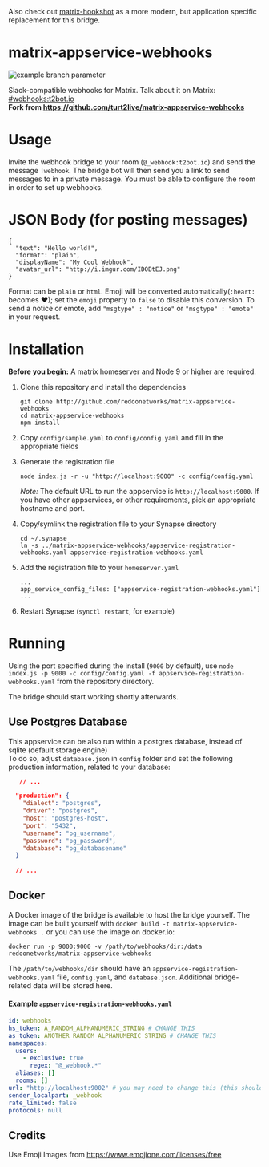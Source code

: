 Also check out [matrix-hookshot](https://github.com/Half-Shot/matrix-hookshot) as a more modern, but application specific replacement for this bridge.

# matrix-appservice-webhooks

![example branch parameter](https://github.com/netresearch/matrix-appservice-webhooks/actions/workflows/publish.when-tagged.yml/badge.svg?branch=master)

Slack-compatible webhooks for Matrix. Talk about it on Matrix: [#webhooks:t2bot.io](https://matrix.to/#/#webhooks:t2bot.io)  
**Fork from https://github.com/turt2live/matrix-appservice-webhooks**

# Usage

Invite the webhook bridge to your room (`@_webhook:t2bot.io`) and send the message `!webhook`. The bridge bot will then send you a link to send messages to in a private message. You must be able to configure the room in order to set up webhooks.

# JSON Body (for posting messages)

```
{
  "text": "Hello world!",
  "format": "plain",
  "displayName": "My Cool Webhook",
  "avatar_url": "http://i.imgur.com/IDOBtEJ.png"
}
```

Format can be `plain` or `html`. Emoji will be converted automatically(`:heart:` becomes ❤); set the `emoji` property to `false` to disable this conversion.
To send a notice or emote, add `"msgtype" : "notice"` or `"msgtype" : "emote"` in your request.

# Installation

**Before you begin:** A matrix homeserver and Node 9 or higher are required.

1. Clone this repository and install the dependencies

   ```
   git clone http://github.com/redoonetworks/matrix-appservice-webhooks
   cd matrix-appservice-webhooks
   npm install
   ```

2. Copy `config/sample.yaml` to `config/config.yaml` and fill in the appropriate fields
3. Generate the registration file

   ```
   node index.js -r -u "http://localhost:9000" -c config/config.yaml
   ```

   _Note:_ The default URL to run the appservice is `http://localhost:9000`. If you have other appservices, or other requirements, pick an appropriate hostname and port.

4. Copy/symlink the registration file to your Synapse directory

   ```
   cd ~/.synapse
   ln -s ../matrix-appservice-webhooks/appservice-registration-webhooks.yaml appservice-registration-webhooks.yaml
   ```

5. Add the registration file to your `homeserver.yaml`

   ```
   ...
   app_service_config_files: ["appservice-registration-webhooks.yaml"]
   ...
   ```

6. Restart Synapse (`synctl restart`, for example)

# Running

Using the port specified during the install (`9000` by default), use `node index.js -p 9000 -c config/config.yaml -f appservice-registration-webhooks.yaml` from the repository directory.

The bridge should start working shortly afterwards.

## Use Postgres Database

This appservice can be also run within a postgres database, instead of sqlite (default storage engine)  
To do so, adjust `database.json` in `config` folder and set the following production information, related to your database:

```json
   // ...

  "production": {
    "dialect": "postgres",
    "driver": "postgres",
    "host": "postgres-host",
    "port": "5432",
    "username": "pg_username",
    "password": "pg_password",
    "database": "pg_databasename"
  }
  
  // ...
```

## Docker

A Docker image of the bridge is available to host the bridge yourself. The image can be built yourself with `docker build -t matrix-appservice-webhooks .` or you can use the image on docker.io:

```
docker run -p 9000:9000 -v /path/to/webhooks/dir:/data redoonetworks/matrix-appservice-webhooks
```

The `/path/to/webhooks/dir` should have an `appservice-registration-webhooks.yaml` file, `config.yaml`, and `database.json`. Additional bridge-related data will be stored here.

#### Example `appservice-registration-webhooks.yaml`

```yaml
id: webhooks
hs_token: A_RANDOM_ALPHANUMERIC_STRING # CHANGE THIS
as_token: ANOTHER_RANDOM_ALPHANUMERIC_STRING # CHANGE THIS
namespaces:
  users:
    - exclusive: true
      regex: "@_webhook.*"
  aliases: []
  rooms: []
url: "http://localhost:9002" # you may need to change this (this should point at the bridge)
sender_localpart: _webhook
rate_limited: false
protocols: null
```

## Credits

Use Emoji Images from https://www.emojione.com/licenses/free
